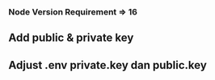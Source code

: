 ### Node Version Requirement => 16
## Add public & private key 
## Adjust .env private.key dan public.key
